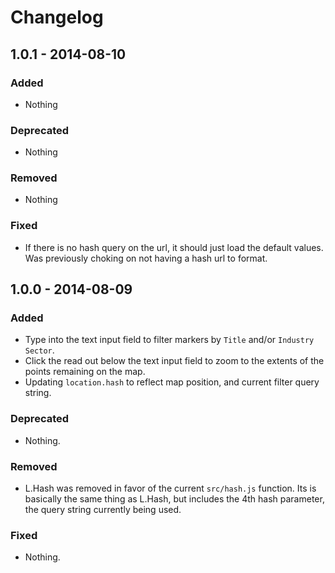 # Changelog

## 1.0.1 - 2014-08-10

### Added

- Nothing

### Deprecated

- Nothing

### Removed

- Nothing

### Fixed

- If there is no hash query on the url, it should just load the default values. Was previously choking on not having a hash url to format.

## 1.0.0 - 2014-08-09

### Added

- Type into the text input field to filter markers by `Title` and/or `Industry Sector`.
- Click the read out below the text input field to zoom to the extents of the points remaining on the map.
- Updating `location.hash` to reflect map position, and current filter query string.

### Deprecated

- Nothing.

### Removed

- L.Hash was removed in favor of the current `src/hash.js` function. Its is basically the same thing as L.Hash, but includes the 4th hash parameter, the query string currently being used.

### Fixed

- Nothing.